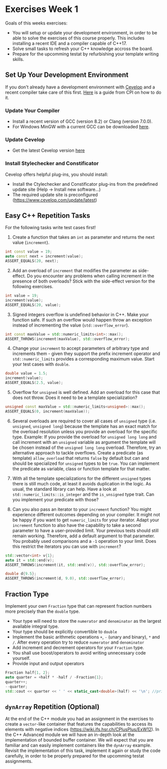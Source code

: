 # Exercises Week 1
Goals of this weeks exercises:
* You will setup or update your development environment, in order to be able to solve the exercises of this course properly. This includes installing a recent IDE and a compiler capable of C++17.
* Solve small tasks to refresh your C++ knowledge accross the board.
* Prepare for the upcomming testat by refurbishing your template writing skills.

## Set Up Your Development Environment
 If you don't already have a development environment with [Cevelop](https://www.cevelop.com) and a recent compiler take care of this first. [Here](https://wiki.ifs.hsr.ch/CPlusPlus/ExW1) is a guide from CPl on how to do it.

### Update Your Compiler
* Install a recent version of GCC (version 8.2) or Clang (version 7.0.0).
* For Windows MinGW with a current GCC can be downloaded [here](https://nuwen.net/mingw.html).


### Update Cevelop
* Get the latest Cevelop version [here](https://www.cevelop.com)


### Install Stylechecker and Constificator
Cevelop offers helpful plug-ins, you should install:
* Install the Ctylechecker and Constificator plug-ins from the predefined update site (Help -> Install new software...)
* The required update site is preconfigured (https://www.cevelop.com/update/latest)


## Easy C++ Repetition Tasks
For the following tasks write test cases first!

1. Create a function that takes an `int` as parameter and returns the next value (`increment`).
``` cpp
int const value = 19;
auto const next = increment(value);
ASSERT_EQUALS(20, next);
```

2. Add an overload of `increment` that modifies the parameter as side-effect. Do you encounter any problems when calling increment in the presence of both overloads? Stick with the side-effect version for the following exercises.

``` cpp
int value = 19;
increment(value);
ASSERT_EQUALS(20, value);
```

3. Signed integers overflow is undefined behavior in C++. Make your function safe. If such an overflow would happen throw an exception instead of incrementing the value (`std::overflow_error`).
 
``` cpp
int const maxValue = std::numeric_limits<int>::max();
ASSERT_THROWS(increment(maxValue), std::overflow_error);
```

4. Change your `increment` to accept parameters of arbitrary type and increments them - given they support the prefix increment operator and `std::numeric_limits` provides a corresponding maximum value. Start your test cases with `double`.
 
``` cpp
double value = 1.5;
increment(value);
ASSERT_EQUALS(2.5, value);
```

5. Overflow for `unsigned` is well defined. Add an overload for this case that does not throw. Does it need to be a template specialization?

``` cpp
unsigned const maxValue = std::numeric_limits<unsigned>::max();
ASSERT_EQUALS(0, increment(maxValue));
```

6. Several overloads are required to cover all cases of `unsigned` type (i.e. `unsigned`, `unsigned long`) because the template has an exact match for the overload resolution unless you provide an overload for the specific type. Example: If you provide the overload for `unsigned long long` and call increment with an `unsigned` variable as argument the template will be chosen instead of the `unsigned long long` overload. Therefore, try an alternative approach to tackle overflows. Create a predicate (as template) `allow_overload` that returns `false` by default but can and should be specialized for `unsigned` types to be `true`. You can implement the predicate as variable, class or function template for that matter.

7. With all the template specializations for the different `unsigned` types there is still much code, at least it avoids duplication in the logic. As usual, the standard library can help. Have a look at `std::numeric_limits::is_integer` and the `is_unsigned` type trait. Can you implement your predicate with those?

8. Can you also pass an iterator to your `increment` function? You might experience different outcomes depending on your compiler. It might not be happy if you want to get `numeric_limits` for your iterator. Adapt your `increment` function to also have the capability to take a second parameter to have a user-provided limit. Your previous tests should still remain working. Therefore, add a default argument to that parameter. You probably used comparisons and a `-1` operation to your limit. Does this restrict the iterators you can use with `increment`?

``` cpp
std::vector<int> v{1};
auto it = std::end(v);
ASSERT_THROWS(increment(it, std::end(v)), std::overflow_error);

double d{9.5};
ASSERT_THROWS(increment(d, 9.0), std::overflow_error);
```

## Fraction Type

Implement your own `Fraction` type that can represent fraction numbers more precisely than the `double` type.

* Your type will need to store the `numerator` and `denominator` as the largest available integral type.
* Your type should be explicitly convertible to `double`
* Implement the basic arithmetic operations `+`, `-` (unary and binary), `*` and `/`. After every operation try to reduce `numerator` and `denominator`
* Add increment and decrement operators for your `Fraction` type.
* You shall use boost/operators to avoid writing unnecessary code yourself.
* Provide input and output operators 

``` cpp
Fraction half{1, 2};
auto quarter = +half * -half / -Fraction{1};
quarter++;
--quarter;
std::cout << quarter << ' ' << static_cast<double>(half) << '\n'; //prints 1/4 0.5
```


## `dynArray` Repetition (Optional)
At the end of the C++ module you had an assignment in the exercises to create a `vector`-like container that features the capabilities to access its elements with negative indices (https://wiki.ifs.hsr.ch/CPlusPlus/ExW12). In the C++ Advanced module we will have an in-depth look at the implementation of bounded buffer container. We will expect that you are familiar and can easily implement containers like the `dynArray` example. Revisit the implementation of this task, implement it again or study the code carefully, in order to be properly prepared for the upcomming testat assignments. 